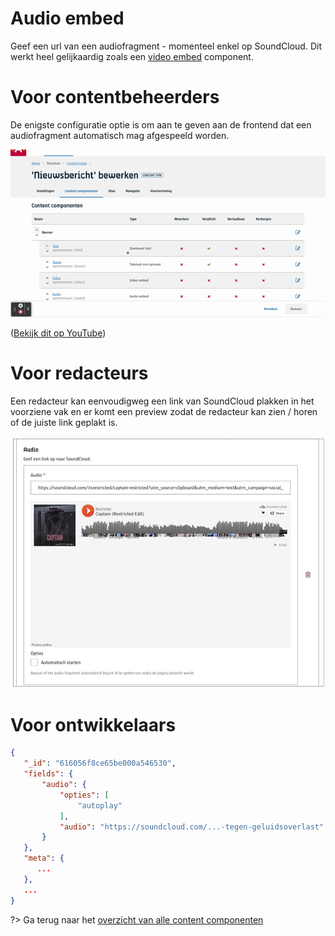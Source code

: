 # Audio embed
Geef een url van een audiofragment - momenteel enkel op SoundCloud. Dit werkt heel gelijkaardig zoals een [video embed](/redactie/content/inrichten-cc-video-embed.md) component.

# Voor contentbeheerders
De enigste configuratie optie is om aan te geven aan de frontend dat een audiofragment automatisch mag afgespeeld worden.

![Audio embed configuratie](../assets/audio-embed-config.gif 'Configureer een audio embed content component')

([Bekijk dit op YouTube](https://youtu.be/GwoYSWYDC0E ':target="_blank"'))

# Voor redacteurs
Een redacteur kan eenvoudigweg een link van SoundCloud plakken in het voorziene vak en er komt een preview zodat de redacteur kan zien / horen of de juiste link geplakt is.

![Audio embed redactie](../assets/audio-embed-red.jpg 'Als redacteur krijg je een audio preview voor je ingevoerde url')

# Voor ontwikkelaars
```json
{
   "_id": "616056f8ce65be000a546530",
   "fields": {
       "audio": {
           "opties": [
               "autoplay"
           ],
           "audio": "https://soundcloud.com/...-tegen-geluidsoverlast"
       }
   },
   "meta": {
      ...
   },
   ...
}
```

?> Ga terug naar het [overzicht van alle content componenten](/redactie/content/inrichten-cc-standaard.md)